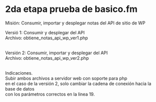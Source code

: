 # 2da etapa prueba de basico.fm
 
Misión: Consumir, importar y desplegar notas del API de sitio de WP

Versió 1: Consumir y desplegar del API <br>
         Archivo: obtiene_notas_api_wp_ver1.php <br><br>

Versión 2: Consumir, importar y desplegar del API <br>
          Archivo: obtiene_notas_api_wp_ver2.php <br><br>

Indicaciones. <br>
     Subir ambos archivos a servidor web con soporte para php <br>
     en el caso de la versión 2, solo cambiar la cadena de conexión hacia la base de datos <br>
     con los parámetros correctos en la linea 19.
